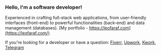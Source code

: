 ### Hello, I'm a software developer!

Experienced in crafting full-stack web applications, from user-friendly interfaces (front-end) to powerful functionalities (back-end) and data management (databases).
[My portfolio - https://leofaraf.com](https://leofaraf.com/)

If you're looking for a developer or have a question: [Fiverr](https://www.fiverr.com/pe/yQbQ75), [Upwork](https://www.upwork.com/workwith/leonf5), [Kwork](https://kwork.ru/user/leon_farafonov?ref=10279171), [Telegram](https://t.me/leofaraf)
